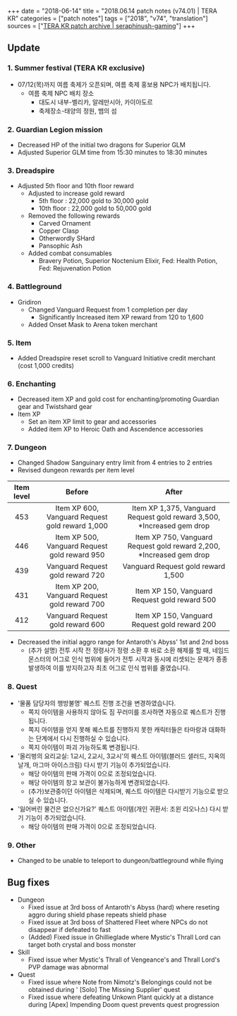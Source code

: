 +++
date = "2018-06-14"
title = "2018.06.14 patch notes (v74.01) | TERA KR"
categories = ["patch notes"]
tags = ["2018", "v74", "translation"]
sources = ["[TERA KR patch archive | seraphinush-gaming](/ko/patch/2018/v74-01)"]
+++

## Update

### **1.** Summer festival (TERA KR exclusive)
- 07/12(목)까지 여름 축제가 오픈되며, 여름 축제 홍보용 NPC가 배치됩니다.
  - 여름 축제 NPC 배치 장소
    - 대도시 내부-벨리카, 알레만시아, 카이아도르
    - 축제장소-태양의 정원, 뱀의 섬

### **2.** Guardian Legion mission
- Decreased HP of the initial two dragons for Superior GLM
- Adjusted Superior GLM time from 15:30 minutes to 18:30 minutes

### **3.** Dreadspire
- Adjusted 5th floor and 10th floor reward
  - Adjusted to increase gold reward
    - 5th floor : 22,000 gold to 30,000 gold
    - 10th floor : 22,000 gold to 50,000 gold
  - Removed the following rewards
    - Carved Ornament
    - Copper Clasp
    - Otherwordly SHard
    - Pansophic Ash
  - Added combat consumables
    - Bravery Potion, Superior Noctenium Elixir, Fed: Health Potion, Fed: Rejuvenation Potion

### **4.** Battleground
- Gridiron
  - Changed Vanguard Request from 1 completion per day
    - Significantly Increased item XP reward from 120 to 1,600
  - Added Onset Mask to Arena token merchant

### **5.** Item
- Added Dreadspire reset scroll to Vanguard Initiative credit merchant (cost 1,000 credits)

### **6.** Enchanting
- Decreased item XP and gold cost for enchanting/promoting Guardian gear and Twistshard gear
- Item XP
  - Set an item XP limit to gear and accessories
  - Added item XP to Heroic Oath and Ascendence accessories

### **7.** Dungeon
- Changed Shadow Sanguinary entry limit from 4 entries to 2 entries
- Revised dungeon rewards per item level

| Item level | Before | After |
| :-: | :-: | :-: |
| 453 | Item XP 600, Vanguard Request gold reward 1,000 | Item XP 1,375, Vanguard Request gold reward 3,500, *Increased gem drop |
| 446 | Item XP 500, Vanguard Request gold reward 950 | Item XP 750, Vanguard Request gold reward 2,200, *Increased gem drop |
| 439 | Vanguard Request gold reward 720 | Vanguard Request gold reward 1,500 |
| 431 | Item XP 200, Vanguard Request gold reward 700 | Item XP 150, Vanguard Request gold reward 500 |
| 412 | Vanguard Request gold reward 600 | Item XP 150, Vanguard Request gold reward 200 |

- Decreased the initial aggro range for Antaroth's Abyss' 1st and 2nd boss
  - (추가 설명) 전투 시작 전 정령사가 정령 소환 후 바로 소환 해제를 할 때, 네임드 몬스터의 어그로 인식 범위에 들어가 전투 시작과 동시에 리셋되는 문제가 종종 발생하여 이를 방지하고자 최초 어그로 인식 범위를 줄였습니다.

### **8.** Quest
- '물품 담당자의 행방불명' 퀘스트 진행 조건을 변경하였습니다.
  - 쪽지 아이템을 사용하지 않아도 짐 꾸러미를 조사하면 자동으로 퀘스트가 진행됩니다.
  - 쪽지 아이템을 얻지 못해 퀘스트를 진행하지 못한 캐릭터들은 타마랑과 대화하는 단계에서 다시 진행하실 수 있습니다.
  - 쪽지 아이템이 파괴 가능하도록 변경됩니다.
- '올리벙의 요리교실: 1교시, 2교시, 3교시'의 퀘스트 아이템(블러드 샐러드, 지옥의 날개, 마그마 아이스크림) 다시 받기 기능이 추가되었습니다.
  - 해당 아이템의 판매 가격이 0으로 조정되었습니다.
  - 해당 아이템의 창고 보관이 불가능하게 변경되었습니다.
  - (추가)보관중이던 아이템은 삭제되며, 퀘스트 아이템은 다시받기 기능으로 받으실 수 있습니다.
- '잃어버린 물건은 없으신가요?' 퀘스트 아이템(개인 귀환서: 조윈 리오나스) 다시 받기 기능이 추가되었습니다.
  - 해당 아이템의 판매 가격이 0으로 조정되었습니다.

### **9.** Other
- Changed to be unable to teleport to dungeon/battleground while flying

## Bug fixes

- Dungeon
  - Fixed issue at 3rd boss of Antaroth's Abyss (hard) where reseting aggro during shield phase repeats shield phase
  - Fixed issue at 3rd boss of Shattered Fleet where NPCs do not disappear if defeated to fast
  - (Added) Fixed issue in Ghillieglade where Mystic's Thrall Lord can target both crystal and boss monster
- Skill
  - Fixed issue wher Mystic's Thrall of Vengeance's and Thrall Lord's PVP damage was abnormal
- Quest
  - Fixed issue where Note from Nimotz's Belongings could not be obtained during '	[Solo] The Missing Supplier' quest
  - Fixed issue where defeating Unkown Plant quickly at a distance during [Apex] Impending Doom quest prevents quest progression
